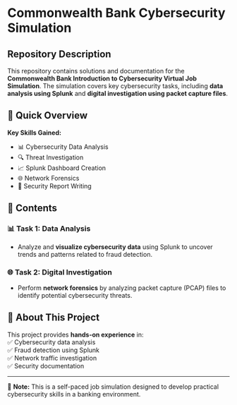 # Commonwealth Bank Cybersecurity Simulation

## Repository Description  
This repository contains solutions and documentation for the **Commonwealth Bank Introduction to Cybersecurity Virtual Job Simulation**. The simulation covers key cybersecurity tasks, including **data analysis using Splunk** and **digital investigation using packet capture files**.

## 📌 Quick Overview  
**Key Skills Gained:**  
- 📊 Cybersecurity Data Analysis  
- 🔍 Threat Investigation  
- 📈 Splunk Dashboard Creation  
- 🌐 Network Forensics  
- 📝 Security Report Writing  

## 📂 Contents  

### 📊 Task 1: Data Analysis  
- Analyze and **visualize cybersecurity data** using Splunk to uncover trends and patterns related to fraud detection.  

### 🌐 Task 2: Digital Investigation  
- Perform **network forensics** by analyzing packet capture (PCAP) files to identify potential cybersecurity threats.  

## 🚀 About This Project  
This project provides **hands-on experience** in:  
✅ Cybersecurity data analysis  
✅ Fraud detection using Splunk  
✅ Network traffic investigation  
✅ Security documentation 

---
🔗 **Note:** This is a self-paced job simulation designed to develop practical cybersecurity skills in a banking environment.  

